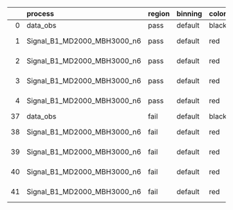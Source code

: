 |    | process                     | region   | binning   | color   | process_type   |   scale | variation   | source_filename                                                      | source_histname    | alias                       | title     |   combine_idx |     lnN |   shapes | syst_type   | direction   | variation_alias   |
|---:|:----------------------------|:---------|:----------|:--------|:---------------|--------:|:------------|:---------------------------------------------------------------------|:-------------------|:----------------------------|:----------|--------------:|--------:|---------:|:------------|:------------|:------------------|
|  0 | data_obs                    | pass     | default   | black   | DATA           |       1 | nominal     | ./histograms_for_2DAlphabet_v18//BH_Data.root                        | hpass              | Data                        | Data      |           nan | nan     |      nan | nan         | nan         | nan               |
|  1 | Signal_B1_MD2000_MBH3000_n6 | pass     | default   | red     | SIGNAL         |       1 | lumi        | ./histograms_for_2DAlphabet_v18//BH_Signal_B1_MD2000_MBH3000_n6.root | hpass              | Signal_B1_MD2000_MBH3000_n6 | BH signal |           nan |   1.016 |      nan | lnN         | nan         | nan               |
|  2 | Signal_B1_MD2000_MBH3000_n6 | pass     | default   | red     | SIGNAL         |       1 | SVM         | ./histograms_for_2DAlphabet_v18//BH_Signal_B1_MD2000_MBH3000_n6.root | hpass_SVMsyst_up   | Signal_B1_MD2000_MBH3000_n6 | BH signal |           nan | nan     |        1 | shapes      | Up          | SVMsyst           |
|  3 | Signal_B1_MD2000_MBH3000_n6 | pass     | default   | red     | SIGNAL         |       1 | SVM         | ./histograms_for_2DAlphabet_v18//BH_Signal_B1_MD2000_MBH3000_n6.root | hpass_SVMsyst_down | Signal_B1_MD2000_MBH3000_n6 | BH signal |           nan | nan     |        1 | shapes      | Down        | SVMsyst           |
|  4 | Signal_B1_MD2000_MBH3000_n6 | pass     | default   | red     | SIGNAL         |       1 | nominal     | ./histograms_for_2DAlphabet_v18//BH_Signal_B1_MD2000_MBH3000_n6.root | hpass              | Signal_B1_MD2000_MBH3000_n6 | BH signal |           nan | nan     |      nan | nan         | nan         | nan               |
| 37 | data_obs                    | fail     | default   | black   | DATA           |       1 | nominal     | ./histograms_for_2DAlphabet_v18//BH_Data.root                        | hfail              | Data                        | Data      |           nan | nan     |      nan | nan         | nan         | nan               |
| 38 | Signal_B1_MD2000_MBH3000_n6 | fail     | default   | red     | SIGNAL         |       1 | lumi        | ./histograms_for_2DAlphabet_v18//BH_Signal_B1_MD2000_MBH3000_n6.root | hfail              | Signal_B1_MD2000_MBH3000_n6 | BH signal |           nan |   1.016 |      nan | lnN         | nan         | nan               |
| 39 | Signal_B1_MD2000_MBH3000_n6 | fail     | default   | red     | SIGNAL         |       1 | SVM         | ./histograms_for_2DAlphabet_v18//BH_Signal_B1_MD2000_MBH3000_n6.root | hfail_SVMsyst_up   | Signal_B1_MD2000_MBH3000_n6 | BH signal |           nan | nan     |        1 | shapes      | Up          | SVMsyst           |
| 40 | Signal_B1_MD2000_MBH3000_n6 | fail     | default   | red     | SIGNAL         |       1 | SVM         | ./histograms_for_2DAlphabet_v18//BH_Signal_B1_MD2000_MBH3000_n6.root | hfail_SVMsyst_down | Signal_B1_MD2000_MBH3000_n6 | BH signal |           nan | nan     |        1 | shapes      | Down        | SVMsyst           |
| 41 | Signal_B1_MD2000_MBH3000_n6 | fail     | default   | red     | SIGNAL         |       1 | nominal     | ./histograms_for_2DAlphabet_v18//BH_Signal_B1_MD2000_MBH3000_n6.root | hfail              | Signal_B1_MD2000_MBH3000_n6 | BH signal |           nan | nan     |      nan | nan         | nan         | nan               |